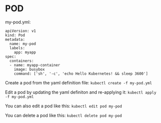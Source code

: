 # POD
my-pod.yml:
```
apiVersion: v1
kind: Pod
metadata:
  name: my-pod
  labels:
    app: myapp
spec:
  containers:
  - name: myapp-container
    image: busybox
    command: ['sh', '-c', 'echo Hello Kubernetes! && sleep 3600']
```

Create a pod from the yaml definition file: `kubectl create -f my-pod.yml`

Edit a pod by updating the yaml definiton and re-applying it: `kubectl apply -f my-pod.yml`

You can also edit a pod like this: `kubectl edit pod my-pod`

You can delete a pod like this: `kubectl delete pod my-pod`